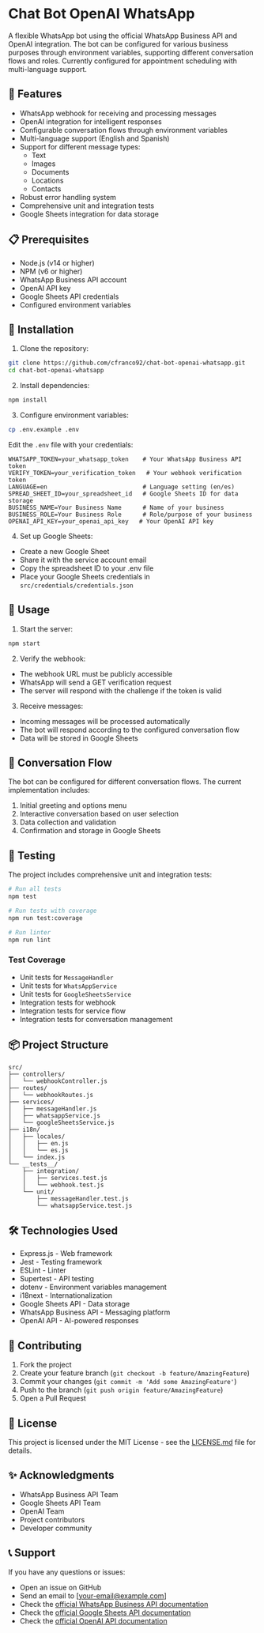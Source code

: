 # Chat Bot OpenAI WhatsApp

A flexible WhatsApp bot using the official WhatsApp Business API and OpenAI integration. The bot can be configured for various business purposes through environment variables, supporting different conversation flows and roles. Currently configured for appointment scheduling with multi-language support.

## 🚀 Features

- WhatsApp webhook for receiving and processing messages
- OpenAI integration for intelligent responses
- Configurable conversation flows through environment variables
- Multi-language support (English and Spanish)
- Support for different message types:
  - Text
  - Images
  - Documents
  - Locations
  - Contacts
- Robust error handling system
- Comprehensive unit and integration tests
- Google Sheets integration for data storage

## 📋 Prerequisites

- Node.js (v14 or higher)
- NPM (v6 or higher)
- WhatsApp Business API account
- OpenAI API key
- Google Sheets API credentials
- Configured environment variables

## 🔧 Installation

1. Clone the repository:
```bash
git clone https://github.com/cfranco92/chat-bot-openai-whatsapp.git
cd chat-bot-openai-whatsapp
```

2. Install dependencies:
```bash
npm install
```

3. Configure environment variables:
```bash
cp .env.example .env
```

Edit the `.env` file with your credentials:
```env
WHATSAPP_TOKEN=your_whatsapp_token    # Your WhatsApp Business API token
VERIFY_TOKEN=your_verification_token   # Your webhook verification token
LANGUAGE=en                           # Language setting (en/es)
SPREAD_SHEET_ID=your_spreadsheet_id   # Google Sheets ID for data storage
BUSINESS_NAME=Your Business Name      # Name of your business
BUSINESS_ROLE=Your Business Role      # Role/purpose of your business
OPENAI_API_KEY=your_openai_api_key   # Your OpenAI API key
```

4. Set up Google Sheets:
- Create a new Google Sheet
- Share it with the service account email
- Copy the spreadsheet ID to your .env file
- Place your Google Sheets credentials in `src/credentials/credentials.json`

## 🚀 Usage

1. Start the server:
```bash
npm start
```

2. Verify the webhook:
- The webhook URL must be publicly accessible
- WhatsApp will send a GET verification request
- The server will respond with the challenge if the token is valid

3. Receive messages:
- Incoming messages will be processed automatically
- The bot will respond according to the configured conversation flow
- Data will be stored in Google Sheets

## 💬 Conversation Flow

The bot can be configured for different conversation flows. The current implementation includes:

1. Initial greeting and options menu
2. Interactive conversation based on user selection
3. Data collection and validation
4. Confirmation and storage in Google Sheets

## 🧪 Testing

The project includes comprehensive unit and integration tests:

```bash
# Run all tests
npm test

# Run tests with coverage
npm run test:coverage

# Run linter
npm run lint
```

### Test Coverage

- Unit tests for `MessageHandler`
- Unit tests for `WhatsAppService`
- Unit tests for `GoogleSheetsService`
- Integration tests for webhook
- Integration tests for service flow
- Integration tests for conversation management

## 📦 Project Structure

```
src/
├── controllers/
│   └── webhookController.js
├── routes/
│   └── webhookRoutes.js
├── services/
│   ├── messageHandler.js
│   ├── whatsappService.js
│   └── googleSheetsService.js
├── i18n/
│   ├── locales/
│   │   ├── en.js
│   │   └── es.js
│   └── index.js
└── __tests__/
    ├── integration/
    │   ├── services.test.js
    │   └── webhook.test.js
    └── unit/
        ├── messageHandler.test.js
        └── whatsappService.test.js
```

## 🛠️ Technologies Used

- Express.js - Web framework
- Jest - Testing framework
- ESLint - Linter
- Supertest - API testing
- dotenv - Environment variables management
- i18next - Internationalization
- Google Sheets API - Data storage
- WhatsApp Business API - Messaging platform
- OpenAI API - AI-powered responses

## 🤝 Contributing

1. Fork the project
2. Create your feature branch (`git checkout -b feature/AmazingFeature`)
3. Commit your changes (`git commit -m 'Add some AmazingFeature'`)
4. Push to the branch (`git push origin feature/AmazingFeature`)
5. Open a Pull Request

## 📝 License

This project is licensed under the MIT License - see the [LICENSE.md](LICENSE.md) file for details.

## ✨ Acknowledgments

- WhatsApp Business API Team
- Google Sheets API Team
- OpenAI Team
- Project contributors
- Developer community

## 📞 Support

If you have any questions or issues:

- Open an issue on GitHub
- Send an email to [your-email@example.com]
- Check the [official WhatsApp Business API documentation](https://developers.facebook.com/docs/whatsapp)
- Check the [official Google Sheets API documentation](https://developers.google.com/sheets/api)
- Check the [official OpenAI API documentation](https://platform.openai.com/docs/api-reference)